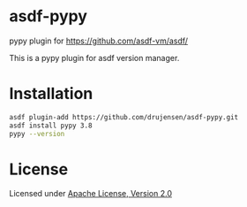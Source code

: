 # asdf-pypy

pypy plugin for https://github.com/asdf-vm/asdf/

This is a pypy plugin for asdf version manager.

# Installation

```bash
asdf plugin-add https://github.com/drujensen/asdf-pypy.git
asdf install pypy 3.8
pypy --version
```

# License

Licensed under [Apache License, Version 2.0](https://www.apache.org/licenses/LICENSE-2.0)
